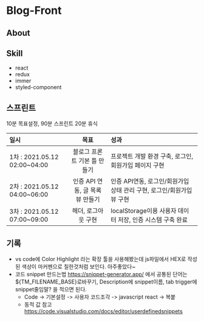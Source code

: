 # Blog-Front

## About

## Skill

- react
- redux
- immer
- styled-component

## 스프린트

10분 목표설정, 90분 스프린트 20분 휴식

| 일시                         |               목표               | 성과                                                                  |
| :--------------------------- | :------------------------------: | :-------------------------------------------------------------------- |
| 1차 : 2021.05.12 02:00~04:00 |   블로그 프론트 기본 틀 만들기   | 프로젝트 개발 환경 구축, 로그인, 회원가입 페이지 구현                 |
| 2차 : 2021.05.12 04:00~06:00 | 인증 API 연동, 글 목록 뷰 만들기 | 인증 API연동, 로그인/회원가입 상태 관리 구현, 로그인/회원가입 뷰 구현 |
| 3차 : 2021.05.12 07:00~09:00 |       헤더, 로그아웃 구현        | localStorage이용 사용자 데이터 저장, 인증 시스템 구축 완료            |

## 기록

- vs code에 Color Highlight 라는 확장 툴을 사용해봤는데 js파일에서 HEX로 작성된 색상이 마커펜으로 칠한것처럼 보인다. 아주좋았다~
- 코드 snippet 만드는법 https://snippet-generator.app/ 에서 공통된 단어는 ${TM_FILENAME_BASE}로바꾸기, Description에 snippet이름, tab trigger에 snippet줄임말? 을 적으면 된다.
  - Code -> 기본설정 -> 사용자 코드조각 -> javascript react -> 복붙
  - 동적 값 참고 https://code.visualstudio.com/docs/editor/userdefinedsnippets
